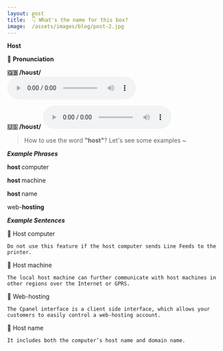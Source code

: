 ```yaml
---
layout: post
title:  👇 What's the name for this box?
image:  /assets/images/blog/post-2.jpg
---
```

**Host**

📢 <B>Pronunciation</B>

**🇬🇧 <B>/həʊst/</B>**  
<audio controls="controls">
  <source src="/assets/audio/host-gb.mp3" type="audio/mpeg">
<embed height="100" width="100" src="/i/song.mp3" />
</audio>

**🇺🇸 <B>/hoʊst/</B>**
<audio controls="controls">
  <source src="/assets/audio/host-us.mp3" type="audio/mpeg">
<embed height="100" width="100" src="/i/song.mp3" />
</audio>

> How to use the word <B>"host"</B>? Let's see some examples ~ 

**<i> <B> Example Phrases</B></i>**

<B> host </B> computer

<B> host </B> machine

<B> host </B> name

web-<B>hosting</B>

**<i> <B> Example Sentences </B></i>**

📍 Host computer <br>

	Do not use this feature if the host computer sends Line Feeds to the printer.

📍 Host machine <br>

	The local host machine can further communicate with host machines in other regions over the Internet or GPRS.

📍 Web-hosting <br>

	The Cpanel interface is a client side interface, which allows your customers to easily control a web-hosting account.

📍 Host name <br>
 
 	It includes both the computer’s host name and domain name.

